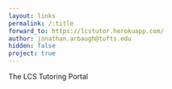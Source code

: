 ```yaml
---
layout: links
permalink: /:title
forward_to: https://lcstutor.herokuapp.com/
author: jonathan.arbaugh@tufts.edu
hidden: false
project: true
---
```

The LCS Tutoring Portal
